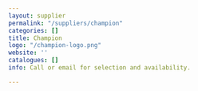```yaml
---
layout: supplier
permalink: "/suppliers/champion"
categories: []
title: Champion
logo: "/champion-logo.png"
website: ''
catalogues: []
info: Call or email for selection and availability.

---
```

